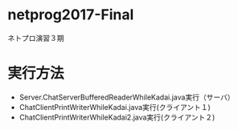 # netprog2017-Final
ネトプロ演習３期
# 実行方法
- Server.ChatServerBufferedReaderWhileKadai.java実行（サーバ）
- ChatClientPrintWriterWhileKadai.java実行(クライアント１)
- ChatClientPrintWriterWhileKadai2.java実行(クライアント２)	
